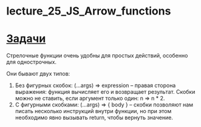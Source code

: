 # lecture_25_JS_Arrow_functions   
#  [Задачи ](https://github.com/schoolteacherMP/lecture_25_JS_Arrow_functions/blob/main/tasks.md)  

Стрелочные функции очень удобны для простых действий, особенно для однострочных.  

Они бывают двух типов:  

1. Без фигурных скобок: (...args) => expression – правая сторона выражения: функция вычисляет его и возвращает результат. Скобки можно не ставить, если аргумент только один: n => n * 2.  
2. С фигурными скобками: (...args) => { body } – скобки позволяют нам писать несколько инструкций внутри функции, но при этом необходимо явно вызывать return, чтобы вернуть значение.  
